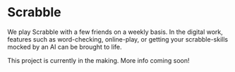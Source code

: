 # Scrabble

We play Scrabble with a few friends on a weekly basis. In the digital work, features such as word-checking, online-play, or getting your scrabble-skills mocked by an AI can be brought to life.

This project is currently in the making. More info coming soon!
